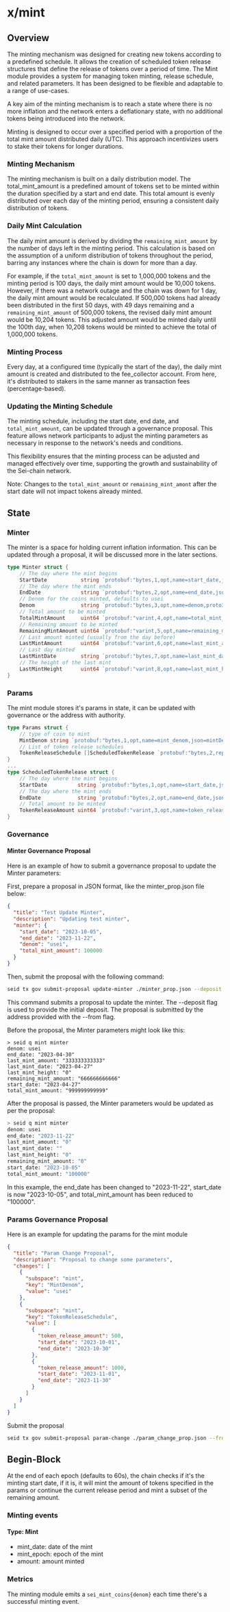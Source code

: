 # x/mint

## Overview

The minting mechanism was designed for creating new tokens according to a predefined schedule. It allows the creation of scheduled token release structures that define the release of tokens over a period of time. The Mint module provides a system for managing token minting, release schedule, and related parameters. It has been designed to be flexible and adaptable to a range of use-cases.

A key aim of the minting mechanism is to reach a state where there is no more inflation and the network enters a deflationary state, with no additional tokens being introduced into the network.

Minting is designed to occur over a specified period with a proportion of the total mint amount distributed daily (UTC). This approach incentivizes users to stake their tokens for longer durations.

### Minting Mechanism

The minting mechanism is built on a daily distribution model. The total_mint_amount is a predefined amount of tokens set to be minted within the duration specified by a start and end date. This total amount is evenly distributed over each day of the minting period, ensuring a consistent daily distribution of tokens.

### Daily Mint Calculation

The daily mint amount is derived by dividing the `remaining_mint_amount` by the number of days left in the minting period. This calculation is based on the assumption of a uniform distribution of tokens throughout the period, barring any instances where the chain is down for more than a day.

For example, if the `total_mint_amount` is set to 1,000,000 tokens and the minting period is 100 days, the daily mint amount would be 10,000 tokens. However, if there was a network outage and the chain was down for 1 day, the daily mint amount would be recalculated. If 500,000 tokens had already been distributed in the first 50 days, with 49 days remaining and a `remaining_mint_amount` of 500,000 tokens, the revised daily mint amount would be 10,204 tokens. This adjusted amount would be minted daily until the 100th day, when 10,208 tokens would be minted to achieve the total of 1,000,000 tokens.

### Minting Process

Every day, at a configured time (typically the start of the day), the daily mint amount is created and distributed to the fee_collector account. From here, it's distributed to stakers in the same manner as transaction fees (percentage-based).

### Updating the Minting Schedule

The minting schedule, including the start date, end date, and `total_mint_amount`, can be updated through a governance proposal. This feature allows network participants to adjust the minting parameters as necessary in response to the network's needs and conditions.

This flexibility ensures that the minting process can be adjusted and managed effectively over time, supporting the growth and sustainability of the Sei-chain network.

Note: Changes to the `total_mint_amount` or `remaining_mint_amont` after the start date will not impact tokens already minted.

## State

### Minter

The minter is a space for holding current inflation information. This can be updated through a proposal, it will be discussed more in the later sections.

```go
type Minter struct {
    // The day where the mint begins
    StartDate           string `protobuf:"bytes,1,opt,name=start_date,json=startDate,proto3" json:"start_date,omitempty"`
    // The day where the mint ends
    EndDate             string `protobuf:"bytes,2,opt,name=end_date,json=endDate,proto3" json:"end_date,omitempty"`
    // Denom for the coins minted, defaults to usei
    Denom               string `protobuf:"bytes,3,opt,name=denom,proto3" json:"denom,omitempty"`
    // Total amount to be minted
    TotalMintAmount     uint64 `protobuf:"varint,4,opt,name=total_mint_amount,json=totalMintAmount,proto3" json:"total_mint_amount,omitempty"`
    // Remaining amount to be minted
    RemainingMintAmount uint64 `protobuf:"varint,5,opt,name=remaining_mint_amount,json=remainingMintAmount,proto3" json:"remaining_mint_amount,omitempty"`
    // Last amount minted (usually from the day before)
    LastMintAmount      uint64 `protobuf:"varint,6,opt,name=last_mint_amount,json=lastMintAmount,proto3" json:"last_mint_amount,omitempty"`
    // Last day minted
    LastMintDate        string `protobuf:"bytes,7,opt,name=last_mint_date,json=lastMintDate,proto3" json:"last_mint_date,omitempty"`
    // The height of the last mint
    LastMintHeight      uint64 `protobuf:"varint,8,opt,name=last_mint_height,json=lastMintHeight,proto3" json:"last_mint_height,omitempty"`
}
```

### Params

The mint module stores it's params in state, it can be updated with governance or the address with authority.

```go
type Params struct {
    // type of coin to mint
    MintDenom string `protobuf:"bytes,1,opt,name=mint_denom,json=mintDenom,proto3" json:"mint_denom,omitempty"`
    // List of token release schedules
    TokenReleaseSchedule []ScheduledTokenRelease `protobuf:"bytes,2,rep,name=token_release_schedule,json=tokenReleaseSchedule,proto3" json:"token_release_schedule" yaml:"token_release_schedule"`
}
...
type ScheduledTokenRelease struct {
    // The day where the mint begins
    StartDate          string `protobuf:"bytes,1,opt,name=start_date,json=startDate,proto3" json:"start_date,omitempty"`
    // The day where the mint ends
    EndDate            string `protobuf:"bytes,2,opt,name=end_date,json=endDate,proto3" json:"end_date,omitempty"`
    // Total amount to be minted
    TokenReleaseAmount uint64 `protobuf:"varint,3,opt,name=token_release_amount,json=tokenReleaseAmount,proto3" json:"token_release_amount,omitempty"`
}

```

### Governance

#### Minter Governance Proposal
Here is an example of how to submit a governance proposal to update the Minter parameters:

First, prepare a proposal in JSON format, like the minter_prop.json file below:

```json
{
  "title": "Test Update Minter",
  "description": "Updating test minter",
  "minter": {
    "start_date": "2023-10-05",
    "end_date": "2023-11-22",
    "denom": "usei",
    "total_mint_amount": 100000
  }
}
```

Then, submit the proposal with the following command:

```bash
seid tx gov submit-proposal update-minter ./minter_prop.json --deposit 20sei --from admin -b block -y --gas 200000 --fees 2000usei
```

This command submits a proposal to update the minter. The --deposit flag is used to provide the initial deposit. The proposal is submitted by the address provided with the --from flag.

Before the proposal, the Minter parameters might look like this:

```**bash**
> seid q mint minter
denom: usei
end_date: "2023-04-30"
last_mint_amount: "333333333333"
last_mint_date: "2023-04-27"
last_mint_height: "0"
remaining_mint_amount: "666666666666"
start_date: "2023-04-27"
total_mint_amount: "999999999999"
```

After the proposal is passed, the Minter parameters would be updated as per the proposal:

```bash
> seid q mint minter
denom: usei
end_date: "2023-11-22"
last_mint_amount: "0"
last_mint_date: ""
last_mint_height: "0"
remaining_mint_amount: "0"
start_date: "2023-10-05"
total_mint_amount: "100000"
```

In this example, the end_date has been changed to "2023-11-22", start_date is now "2023-10-05", and total_mint_amount has been reduced to "100000".

### Params Governance Proposal

Here is an example for updating the params for the mint module

```json
{
  "title": "Param Change Proposal",
  "description": "Proposal to change some parameters",
  "changes": [
    {
      "subspace": "mint",
      "key": "MintDenom",
      "value": "usei"
    },
    {
      "subspace": "mint",
      "key": "TokenReleaseSchedule",
      "value": [
        {
          "token_release_amount": 500,
          "start_date": "2023-10-01",
          "end_date": "2023-10-30"
        },
        {
          "token_release_amount": 1000,
          "start_date": "2023-11-01",
          "end_date": "2023-11-30"
        }
      ]
    }
  ]
}
```

Submit the proposal

```bash
seid tx gov submit-proposal param-change ./param_change_prop.json --from admin -b block -y --gas 200000 --fees 200000usei
```

## Begin-Block

At the end of each epoch (defaults to 60s), the chain checks if it's the minting start date, if it is, it will mint the amount of tokens specified in the params or continue the current release period and mint a subset of the remaining amount.

### Minting events

#### Type: Mint

- mint_date: date of the mint
- mint_epoch: epoch of the mint
- amount: amount minted


### Metrics

The minting module emits a `sei_mint_coins{denom}` each time there's a successful minting event.
